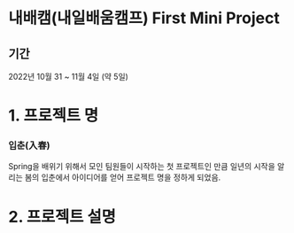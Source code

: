 <h1> 내배캠(내일배움캠프) First Mini Project </h1>

<h2> 기간</h2>

2022년 10월 31 ~ 11월 4일 (약 5일)

# 1. 프로젝트 명 

<h3> 입춘(入春) </h3>
Spring을 배위기 위해서 모인 팀원들이 시작하는 첫 프로젝트인 만큼 일년의 시작을 알리는 봄의 입춘에서 아이디어를 얻어 프로젝트 명을 정하게 되었음.
      
# 2. 프로젝트 설명 
